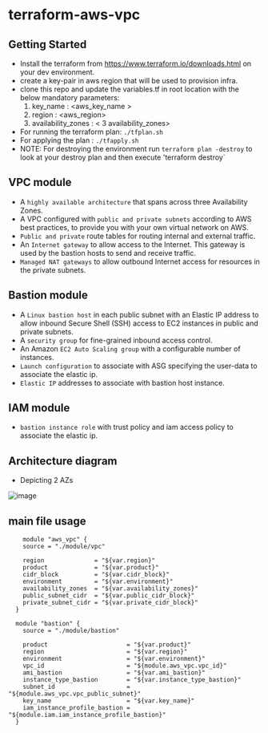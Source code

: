 # terraform-aws-vpc

## Getting Started

- Install the terraform from https://www.terraform.io/downloads.html on your dev environment.
- create a key-pair in aws region that will be used to provision infra.
- clone this repo and update the variables.tf in root location with the below mandatory parameters:
    1. key_name : <aws_key_name >
    2. region   : <aws_region>
    3. availability_zones : < 3 availability_zones>
- For running the terraform plan:   `./tfplan.sh`
- For applying the plan         :   `./tfapply.sh`
- NOTE: For destroying the environment run `terraform plan -destroy` to look at your destroy plan and then execute 'terraform destroy`


## VPC module

- A `highly available architecture` that spans across three Availability Zones.
- A VPC configured with `public and private subnets` according to AWS best practices, to provide you with your own virtual network on AWS.
- `Public and private` route tables for routing internal and external traffic.
- An `Internet gateway` to allow access to the Internet. This gateway is used by the bastion hosts to send and receive traffic.
- `Managed NAT gateways` to allow outbound Internet access for resources in the private subnets.

## Bastion module

- A `Linux bastion host` in each public subnet with an Elastic IP address to allow inbound Secure Shell (SSH) access to EC2 instances in public and private subnets.
- A `security group` for fine-grained inbound access control.
- An Amazon `EC2 Auto Scaling group` with a configurable number of instances.
- `Launch configuration` to associate with ASG specifying the user-data to associate the elastic ip.
- `Elastic IP` addresses to associate with bastion host instance.

## IAM module

- `bastion instance role` with trust policy and iam access policy to associate the elastic ip.

## Architecture diagram
* Depicting 2 AZs

![image](https://user-images.githubusercontent.com/11966883/29213723-25a0aa38-7ec2-11e7-8c96-9791d83b5700.png)

## main file usage

```hcl
    module "aws_vpc" {
    source = "./module/vpc"

    region              = "${var.region}"
    product             = "${var.product}"
    cidr_block          = "${var.cidr_block}"
    environment         = "${var.environment}"
    availability_zones  = "${var.availability_zones}"
    public_subnet_cidr  = "${var.public_cidr_block}"
    private_subnet_cidr = "${var.private_cidr_block}"
  }

  module "bastion" {
    source = "./module/bastion"

    product                      = "${var.product}"
    region                       = "${var.region}"
    environment                  = "${var.environment}"
    vpc_id                       = "${module.aws_vpc.vpc_id}"
    ami_bastion                  = "${var.ami_bastion}"
    instance_type_bastion        = "${var.instance_type_bastion}"
    subnet_id                    = "${module.aws_vpc.vpc_public_subnet}"
    key_name                     = "${var.key_name}"
    iam_instance_profile_bastion = "${module.iam.iam_instance_profile_bastion}"
  }
```
